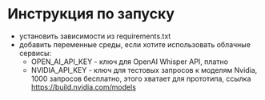 # Инструкция по запуску
- установить зависимости из requirements.txt
- добавить переменные среды, если хотите использовать облачные сервисы:
  - OPEN_AI_API_KEY - ключ для OpenAI Whisper API, платно
  - NVIDIA_API_KEY - ключ для тестовых запросов к моделям Nvidia, 1000 запросов бесплатно, этого хватает для прототипа, ссылка https://build.nvidia.com/models